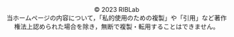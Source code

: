 <div style="text-align: center;">
© 2023 RIBLab</br>当ホームページの内容について，「私的使用のための複製」や「引用」など著作権法上認められた場合を除き，無断で複製・転用することはできません。
</div>

